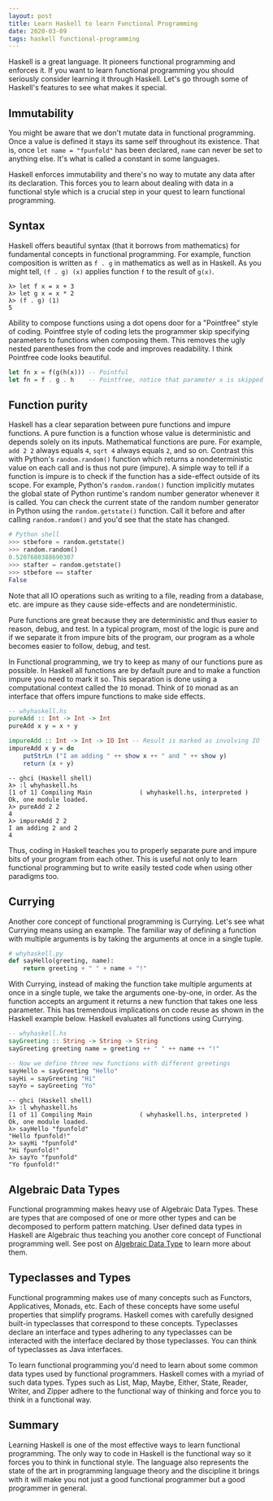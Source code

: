 ```yaml
---
layout: post
title: Learn Haskell to learn Functional Programming
date: 2020-03-09
tags: haskell functional-programming
---
```

Haskell is a great language. It pioneers functional programming and enforces it. If you want to learn functional programming you should seriously consider learning it through Haskell. Let's go through some of Haskell's features to see what makes it special.

## Immutability
You might be aware that we don't mutate data in functional programming. Once a value is defined it stays its same self throughout its existence. That is, once `let name = "fpunfold"` has been declared, `name` can never be set to anything else. It's what is called a constant in some languages.

Haskell enforces immutability and there's no way to mutate any data after its declaration. This forces you to learn about dealing with data in a functional style which is a crucial step in your quest to learn functional programming.

## Syntax
Haskell offers beautiful syntax (that it borrows from mathematics) for fundamental concepts in functional programming. For example, function composition is written as `f . g` in mathematics as well as in Haskell. As you might tell, `(f . g) (x)` applies function `f` to the result of `g(x)`.

```
λ> let f x = x + 3
λ> let g x = x * 2
λ> (f . g) (1)
5
```

Ability to compose functions using a dot opens door for a "Pointfree" style of coding. Pointfree style of coding lets the programmer skip specifying parameters to functions when composing them. This removes the ugly nested parentheses from the code and improves readability. I think Pointfree code looks beautiful.

```haskell
let fn x = f(g(h(x))) -- Pointful
let fn = f . g . h    -- Pointfree, notice that parameter x is skipped
```

## Function purity
Haskell has a clear separation between pure functions and impure functions. A pure function is a function whose value is deterministic and depends solely on its inputs. Mathematical functions are pure. For example, `add 2 2` always equals `4`, `sqrt 4` always equals `2`, and so on. Contrast this with Python's `random.random()` function which returns a nondeterministic value on each call and is thus not pure (impure). A simple way to tell if a function is impure is to check if the function has a side-effect outside of its scope. For example, Python's `random.random()` function implicitly mutates the global state of Python runtime's random number generator whenever it is called. You can check the current state of the random number generator in Python using the `random.getstate()` function. Call it before and after calling `random.random()` and you'd see that the state has changed.

```python
# Python shell
>>> stbefore = random.getstate()
>>> random.random()
0.5207680388690307
>>> stafter = random.getstate()
>>> stbefore == stafter
False
```

Note that all IO operations such as writing to a file, reading from a database, etc. are impure as they cause side-effects and are nondeterministic.

Pure functions are great because they are deterministic and thus easier to reason, debug, and test. In a typical program, most of the logic is pure and if we separate it from impure bits of the program, our program as a whole becomes easier to follow, debug, and test.

In Functional programming, we try to keep as many of our functions pure as possible. In Haskell all functions are by default pure and to make a function impure you need to mark it so. This separation is done using a computational context called the `IO` monad. Think of `IO` monad as an interface that offers impure functions to make side effects.

```haskell
-- whyhaskell.hs
pureAdd :: Int -> Int -> Int 
pureAdd x y = x + y

impureAdd :: Int -> Int -> IO Int -- Result is marked as involving IO
impureAdd x y = do
    putStrLn ("I am adding " ++ show x ++ " and " ++ show y)
    return (x + y)
```

```
-- ghci (Haskell shell)
λ> :l whyhaskell.hs 
[1 of 1] Compiling Main             ( whyhaskell.hs, interpreted )
Ok, one module loaded.
λ> pureAdd 2 2
4
λ> impureAdd 2 2
I am adding 2 and 2
4
```

Thus, coding in Haskell teaches you to properly separate pure and impure bits of your program from each other. This is useful not only to learn functional programming but to write easily tested code when using other paradigms too.

## Currying

Another core concept of functional programming is Currying. Let's see what Currying means using an example. The familiar way of defining a function with multiple arguments is by taking the arguments at once in a single tuple.

```python
# whyhaskell.py
def sayHello(greeting, name):
    return greeting + " " + name + "!"
```

With Currying, instead of making the function take multiple arguments at once in a single tuple, we take the arguments one-by-one, in order. As the function accepts an argument it returns a new function that takes one less parameter. This has tremendous implications on code reuse as shown in the Haskell example below. Haskell evaluates all functions using Currying.

```haskell
-- whyhaskell.hs
sayGreeting :: String -> String -> String
sayGreeting greeting name = greeting ++ " " ++ name ++ "!"

-- Now we define three new functions with different greetings
sayHello = sayGreeting "Hello"
sayHi = sayGreeting "Hi"
sayYo = sayGreeting "Yo"
```

```
-- ghci (Haskell shell)
λ> :l whyhaskell.hs 
[1 of 1] Compiling Main             ( whyhaskell.hs, interpreted )
Ok, one module loaded.
λ> sayHello "fpunfold"
"Hello fpunfold!"
λ> sayHi "fpunfold"
"Hi fpunfold!"
λ> sayYo "fpunfold"
"Yo fpunfold!"
```

## Algebraic Data Types
Functional programming makes heavy use of Algebraic Data Types. These are types that are composed of one or more other types and can be decomposed to perform pattern matching. User defined data types in Haskell are Algebraic thus teaching you another core concept of Functional programming well. See post on <a href="https://fpunfold.com/2020/05/10/algebraic-data-type/">Algebraic Data Type</a> to learn more about them.

## Typeclasses and Types
Functional programming makes use of many concepts such as Functors, Applicatives, Monads, etc. Each of these concepts have some useful properties that simplify programs. Haskell comes with carefully designed built-in typeclasses that correspond to these concepts. Typeclasses declare an interface and types adhering to any typeclasses can be interacted with the interface declared by those typeclasses. You can think of typeclasses as Java interfaces.

To learn functional programming you'd need to learn about some common data types used by functional programmers. Haskell comes with a myriad of such data types. Types such as List, Map, Maybe, Either, State, Reader, Writer, and Zipper adhere to the functional way of thinking and force you to think in a functional way.

## Summary
Learning Haskell is one of the most effective ways to learn functional programming. The only way to code in Haskell is the functional way so it forces you to think in functional style. The language also represents the state of the art in programming language theory and the discipline it brings with it will make you not just a good functional programmer but a good programmer in general.
